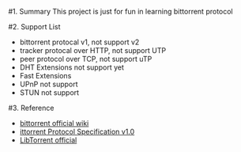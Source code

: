 #1. Summary
This project is just for fun in learning bittorrent protocol

#2. Support List
- bittorrent protocal v1, not support v2
- tracker protocal over HTTP, not support UTP
- peer protocol over TCP, not support uTP
- DHT Extensions not support yet
- Fast Extensions
- UPnP not support
- STUN not support

#3. Reference
- [bittorrent official wiki](http://www.bittorrent.org/beps/bep_0000.html)
- [ittorrent Protocol Specification v1.0](https://wiki.theory.org/index.php/BitTorrentSpecification)
- [LibTorrent official](https://www.libtorrent.org/)
